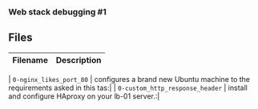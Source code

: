 ###  Web stack debugging #1

## Files
| Filename | Description |
| -------- | ----------- |

| `0-nginx_likes_port_80` |  configures a brand new Ubuntu machine to the requirements asked in this tas:|
| `0-custom_http_response_header` |  install and configure HAproxy on your lb-01 server.:|
